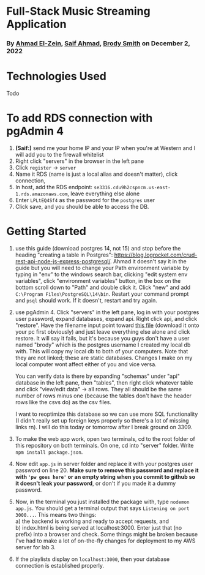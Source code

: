 # Full-Stack Music Streaming Application
### By [Ahmad El-Zein](mailto:aelzein2@uwo.ca), [Saif Ahmad](mailto:sahma244@uwo.ca), [Brody Smith](mailto:sahma244@uwo.ca) on December 2, 2022  

# Technologies Used
Todo  

# To add RDS connection with pgAdmin 4
1. **(Saif:)** send me your home IP and your IP when you're at Western and I will add you to the firewall whitelist
2. Right click "servers" in the browser in the left pane
3. Click `register` -> `server`
4. Name it RDS (name is just a local alias and doesn't matter), click connection,
5. In host, add the RDS endpoint: `se3316.cdu9h2cspncm.us-east-1.rds.amazonaws.com`, leave everything else alone
6. Enter `LPLtEQ4Sf4` as the password for the `postgres` user
7. Click save, and you should be able to access the DB. 

# Getting Started  
1. use this guide (download postgres 14, not 15) and stop before the heading "creating a table in Postgres": https://blog.logrocket.com/crud-rest-api-node-js-express-postgresql/. Ahmad it doesn't say it in the guide but you will need to change your Path environment variable by typing in "env" to the windows search bar, clicking "edit system env variables", click "environment variables" button, in the box on the bottom scroll down to "Path" and double click it. Click "new" and add `C:\Program Files\PostgreSQL\14\bin`. Restart your command prompt and `psql` should work. If it doesn't, restart and try again.  

2. use pgAdmin 4. Click "servers" in the left pane, log in with your postgres user password, expand databases, expand api. Right click api, and click "restore". Have the filename input point toward [this file](https://uwoca-my.sharepoint.com/:u:/g/personal/bsmit272_uwo_ca/EdQywadmGzlLhhDdLqrRU9IBhV_x7SrnwDg-4F3r8oSp2w?e=UJbV2R) (download it onto your pc first obviously) and just leave everything else alone and click restore. It will say it fails, but it's because you guys don't have a user named "brody" which is the postgres username I created my local db with. This will copy my local db to both of your computers. Note that they are not linked; these are static databases. Changes I make on my local computer wont affect either of you and vice versa.  

    You can verify data is there by expanding "schemas" under "api" database in the left pane, then "tables", then right click whatever table and click "view/edit data" -> all rows. They all should be the same number of rows minus one (because the tables don't have the header rows like the csvs do) as the csv files.  

    I want to reoptimize this database so we can use more SQL functionality (I didn't really set up foreign keys properly so there's a lot of missing links rn). I will do this today or tomorrow after I break ground on 3309.  

3. To make the web app work, open two terminals, cd to the root folder of this repository on both terminals. On one, cd into "server" folder. Write `npm install package.json`.  

4. Now edit `app.js` in server folder and replace it with your postgres user password on line 20. **Make sure to remove this password and replace it with `'pw goes here'` or an empty string when you commit to github so it doesn't leak your password**, or don't if you made it a dummy password.  

5. Now, in the terminal you just installed the package with, type `nodemon app.js`. You should get a terminal output that says `Listening on port 3000...`. This means two things:  
    a) the backend is working and ready to accept requests, and  
    b) index.html is being served at localhost:3000. Enter just that (no prefix) into a browser and check. Some things might be broken because I've had to make a lot of on-the-fly changes for deployment to my AWS server for lab 3.  

6. If the playlists display on `localhost:3000`, then your database connection is established properly.